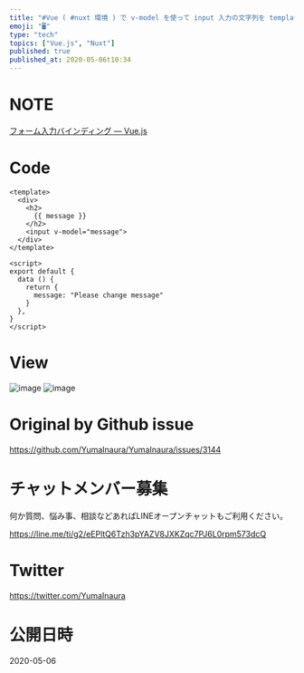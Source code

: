 ```yaml
---
title: "#Vue ( #nuxt 環境 ) で v-model を使って input 入力の文字列を template の変数として利用する簡単な例"
emoji: "🖥"
type: "tech"
topics: ["Vue.js", "Nuxt"]
published: true
published_at: 2020-05-06t10:34
---
```


# NOTE

[フォーム入力バインディング — Vue.js](https://jp.vuejs.org/v2/guide/forms.html)

# Code

```vue
<template>
  <div>
    <h2>
      {{ message }}
    </h2>
    <input v-model="message">
  </div>
</template>

<script>
export default {
  data () {
    return {
      message: "Please change message"
    }
  },
}
</script>

```

# View
![image](https://user-images.githubusercontent.com/13635059/81025393-75818700-8eb1-11ea-80cc-4fc1aed026c2.png)
![image](https://user-images.githubusercontent.com/13635059/81025394-761a1d80-8eb1-11ea-955a-0ca249364fbd.png)


# Original by Github issue

https://github.com/YumaInaura/YumaInaura/issues/3144











<!-- Update From Qiita API -->

# チャットメンバー募集


何か質問、悩み事、相談などあればLINEオープンチャットもご利用ください。

https://line.me/ti/g2/eEPltQ6Tzh3pYAZV8JXKZqc7PJ6L0rpm573dcQ





# Twitter


https://twitter.com/YumaInaura


<!-- Update From Qiita API -->



# 公開日時

2020-05-06
